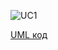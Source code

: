 ![UC1](http://www.plantuml.com/plantuml/proxy?idx=0&src=https://github.com/Koroliuk/TeamOne/blob/uml_diagrams/docs/UML_Diagrams/scenarios/teacher/diagrams/UC-1.pu)

[UML код](https://github.com/Koroliuk/TeamOne/blob/uml_diagrams/docs/UML_Diagrams/scenarios/teacher/diagrams/UC-1.pu)
